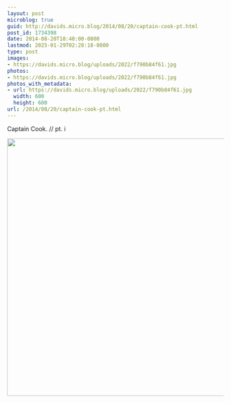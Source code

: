 ```yaml
---
layout: post
microblog: true
guid: http://davids.micro.blog/2014/08/20/captain-cook-pt.html
post_id: 1734398
date: 2014-08-20T18:40:00-0800
lastmod: 2025-01-29T02:28:18-0800
type: post
images:
- https://davids.micro.blog/uploads/2022/f790b84f61.jpg
photos:
- https://davids.micro.blog/uploads/2022/f790b84f61.jpg
photos_with_metadata:
- url: https://davids.micro.blog/uploads/2022/f790b84f61.jpg
  width: 600
  height: 600
url: /2014/08/20/captain-cook-pt.html
---
```

Captain Cook. // pt. i

<img src="/uploads/2022/f790b84f61.jpg" width="600" height="600" alt="">
